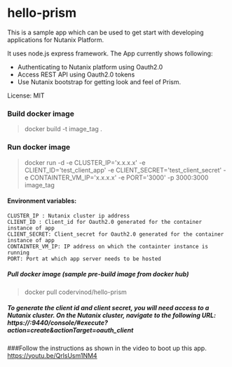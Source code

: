 # hello-prism
This is a sample app which can be used to get start with developing applications for Nutanix Platform.

It uses node.js express framework. The App currently shows following:
- Authenticating to Nutanix platform using Oauth2.0
- Access REST API using Oauth2.0 tokens
- Use Nutanix bootstrap for getting look and feel of Prism.


License: MIT

### Build docker image
> docker build -t image_tag .

### Run docker image
> docker run -d -e CLUSTER_IP='x.x.x.x' -e CLIENT_ID='test_client_app' -e CLIENT_SECRET='test_client_secret' -e CONTAINTER_VM_IP='x.x.x.x' -e PORT='3000' -p 3000:3000 image_tag


#### Environment variables:
	CLUSTER_IP : Nutanix cluster ip address
	CLIENT_ID : Client_id for Oauth2.0 generated for the container instance of app
	CLIENT_SECRET: Client_secret for Oauth2.0 generated for the container instance of app
	CONTAINTER_VM_IP: IP address on which the containter instance is running
	PORT: Port at which app server needs to be hosted

##### Pull docker image (sample pre-build image from docker hub)
> docker pull codervinod/hello-prism

##### To generate the client id and client secret, you will need access to a Nutanix cluster. On the Nutanix cluster, navigate to the following URL: https://<cvm-ip>:9440/console/#execute?action=create&actionTarget=oauth_client

###Follow the instructions as shown in the video to boot up this app. https://youtu.be/QrlsUsm1NM4

